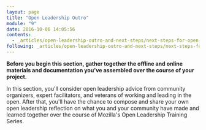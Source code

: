 ```yaml
---
layout: page
title: "Open Leadership Outro"
module: "9"
date: 2016-10-06 14:05:56
contents:
  - _articles/open-leadership-outro-and-next-steps/next-steps-for-open-leadership.md
following: _articles/open-leadership-outro-and-next-steps/next-steps-for-open-leadership.md
---
```


**Before you begin this section, gather together the offline and online materials and documentation you've assembled over the course of your project.**

In this section, you'll consider open leadership advice from community organizers, expert facilitators, and veterans of working and leading in the open. After that, you'll have the chance to compose and share your own open leadership reflection on what you and your community have made and learned together over the course of Mozilla's Open Leadership Training Series.
